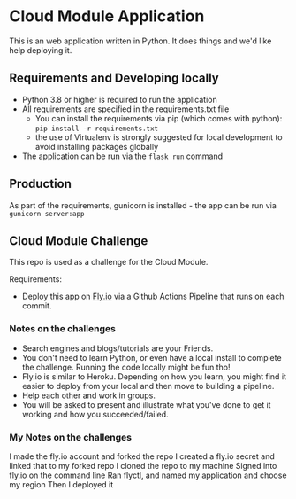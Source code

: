 # Cloud Module Application

This is an web application written in Python. It does things and we'd like help deploying it.

## Requirements and Developing locally

* Python 3.8 or higher is required to run the application
* All requirements are specified in the requirements.txt file
  * You can install the requirements via pip (which comes with python): `pip install -r requirements.txt`
  * the use of Virtualenv is strongly suggested for local development to avoid installing packages globally
* The application can be run via the `flask run` command

## Production

As part of the requirements, gunicorn is installed - the app can be run via `gunicorn server:app`


## Cloud Module Challenge

This repo is used as a challenge for the Cloud Module.

Requirements:
* Deploy this app on [Fly.io](https://fly.io) via a Github Actions Pipeline that runs on each commit.

### Notes on the challenges

* Search engines and blogs/tutorials are your Friends.
* You don't need to learn Python, or even have a local install to complete the challenge. Running the code locally might be fun tho!
* Fly.io is similar to Heroku. Depending on how you learn, you might find it easier to deploy from your local and then move to building a pipeline.
* Help each other and work in groups.
* You will be asked to present and illustrate what you've done to get it working and how you succeeded/failed.

### My Notes on the challenges

 I made the fly.io account and forked the repo 
 I created a fly.io secret and linked that to my forked repo 
 I cloned the repo to my machine
 Signed into fly.io on the command line 
 Ran flyctl, and named my application and choose my region
 Then I deployed it 

